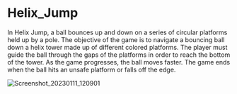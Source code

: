# Helix_Jump

In Helix Jump, a ball bounces up and down on a series of circular platforms held up by a pole. The objective of the game is to navigate a bouncing ball down a helix tower made up of different colored platforms. The player must guide the ball through the gaps of the platforms in order to reach the bottom of the tower. As the game progresses, the ball moves faster. The game ends when the ball hits an unsafe platform or falls off the edge.

![Screenshot_20230111_120901](https://user-images.githubusercontent.com/107416261/219389509-5dd7e815-f2b2-4443-8a82-75921c2bf2e2.png)
